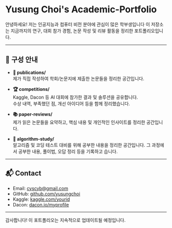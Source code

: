 # Yusung Choi's Academic-Portfolio

안녕하세요! 저는 인공지능과 컴퓨터 비전 분야에 관심이 많은 학부생입니다
이 저장소는 지금까지의 연구, 대회 참가 경험, 논문 작성 및 리뷰 활동을 정리한 포트폴리오입니다.

---

## 📁 구성 안내

- **📝 publications/**  
  제가 직접 작성하여 학회/논문지에 제출한 논문들을 정리한 공간입니다.

- **🏆 competitions/**  
  Kaggle, Dacon 등 AI 대회에 참가한 결과 및 솔루션을 공유합니다.  
  수상 내역, 부족했던 점, 개선 아이디어 등을 함께 정리했습니다.
  
- **📚 paper-reviews/**  
  제가 읽은 논문들을 요약하고, 핵심 내용 및 개인적인 인사이트를 정리한 공간입니다.

- **🧠 algorithm-study/**  
  알고리즘 및 코딩 테스트 대비를 위해 공부한 내용을 정리한 공간입니다.
  그 과정에서 공부한 내용, 풀이법, 오답 정리 등을 기록하고 습니다.

---

## 📬 Contact

- Email: cyscyb@gmail.com
- GitHub: [github.com/yusungchoi](https://github.com/yusungchoi)  
- Kaggle: [kaggle.com/yourid](https://kaggle.com/yusungchoi)  
- Dacon: [dacon.io/myprofile](https://dacon.io/profile/smileeeeee)

---

감사합니다! 이 포트폴리오는 지속적으로 업데이트될 예정입니다.
